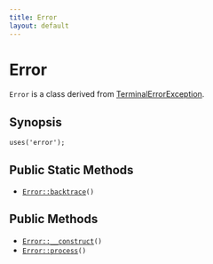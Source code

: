```yaml
---
title: Error
layout: default
---
```


# Error

<code>Error</code> is a class derived from <a href="TerminalErrorException">TerminalErrorException</a>.

## Synopsis

<pre><code>uses('error');
</code></pre>
## Public Static Methods

* <code><a href="Error%3A%3Abacktrace">Error::backtrace</a>()</code>

## Public Methods

* <code><a href="Error%3A%3A__construct">Error::__construct</a>()</code>
* <code><a href="Error%3A%3Aprocess">Error::process</a>()</code>

